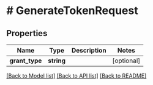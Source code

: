# # GenerateTokenRequest

## Properties

Name | Type | Description | Notes
------------ | ------------- | ------------- | -------------
**grant_type** | **string** |  | [optional]

[[Back to Model list]](../../README.md#models) [[Back to API list]](../../README.md#endpoints) [[Back to README]](../../README.md)
